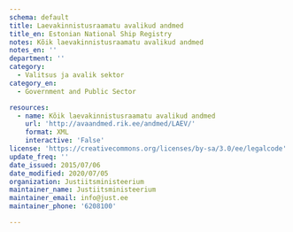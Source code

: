 ```yaml
---
schema: default
title: Laevakinnistusraamatu avalikud andmed
title_en: Estonian National Ship Registry
notes: Kõik laevakinnistusraamatu avalikud andmed
notes_en: ''
department: ''
category:
  - Valitsus ja avalik sektor
category_en:
  - Government and Public Sector

resources:
  - name: Kõik laevakinnistusraamatu avalikud andmed
    url: 'http://avaandmed.rik.ee/andmed/LAEV/'
    format: XML
    interactive: 'False'
license: 'https://creativecommons.org/licenses/by-sa/3.0/ee/legalcode'
update_freq: ''
date_issued: 2015/07/06
date_modified: 2020/07/05
organization: Justiitsministeerium
maintainer_name: Justiitsministeerium
maintainer_email: info@just.ee
maintainer_phone: '6208100'

---
```

